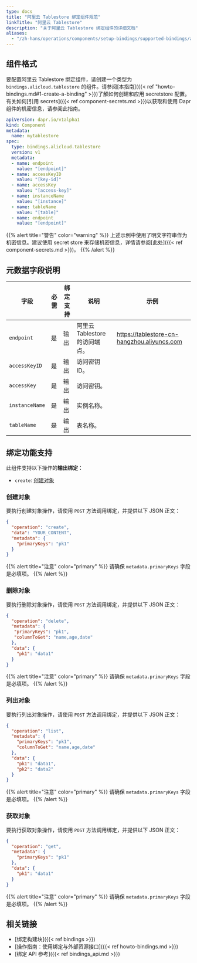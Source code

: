 ```yaml
---
type: docs
title: "阿里云 Tablestore 绑定组件规范"
linkTitle: "阿里云 Tablestore"
description: "关于阿里云 Tablestore 绑定组件的详细文档"
aliases:
  - "/zh-hans/operations/components/setup-bindings/supported-bindings/alicloudtablestore/"
---
```


## 组件格式

要配置阿里云 Tablestore 绑定组件，请创建一个类型为 `bindings.alicloud.tablestore` 的组件。请参阅[本指南]({{< ref "howto-bindings.md#1-create-a-binding" >}})了解如何创建和应用 secretstore 配置。有关如何[引用 secrets]({{< ref component-secrets.md >}})以获取和使用 Dapr 组件的机密信息，请参阅此指南。

```yaml
apiVersion: dapr.io/v1alpha1
kind: Component
metadata:
  name: mytablestore
spec:
  type: bindings.alicloud.tablestore
  version: v1
  metadata:
  - name: endpoint
    value: "[endpoint]"
  - name: accessKeyID
    value: "[key-id]"
  - name: accessKey
    value: "[access-key]"
  - name: instanceName
    value: "[instance]"
  - name: tableName
    value: "[table]"
  - name: endpoint
    value: "[endpoint]"
```

{{% alert title="警告" color="warning" %}}
上述示例中使用了明文字符串作为机密信息。建议使用 secret store 来存储机密信息，详情请参阅[此处]({{< ref component-secrets.md >}})。
{{% /alert %}}

## 元数据字段说明

| 字段         | 必需 | 绑定支持  | 说明 | 示例 |
|---------------|----------|---------|---------|---------|
| `endpoint`    | 是 | 输出 | 阿里云 Tablestore 的访问端点。 | https://tablestore-cn-hangzhou.aliyuncs.com
| `accessKeyID` | 是 | 输出 | 访问密钥 ID。 |
| `accessKey`   | 是 | 输出 | 访问密钥。 |
| `instanceName`      | 是 | 输出 | 实例名称。 |
| `tableName`      | 是 | 输出 | 表名称。 |

## 绑定功能支持

此组件支持以下操作的**输出绑定**：

- `create`: [创建对象](#create-object)

### 创建对象

要执行创建对象操作，请使用 `POST` 方法调用绑定，并提供以下 JSON 正文：

```json
{
  "operation": "create",
  "data": "YOUR_CONTENT",
  "metadata": {
    "primaryKeys": "pk1"
  }
} 
```

{{% alert title="注意" color="primary" %}}
请确保 `metadata.primaryKeys` 字段是必填项。
{{% /alert %}}

### 删除对象

要执行删除对象操作，请使用 `POST` 方法调用绑定，并提供以下 JSON 正文：

```json
{
  "operation": "delete",
  "metadata": {
   "primaryKeys": "pk1",
   "columnToGet": "name,age,date"
  },
  "data": {
    "pk1": "data1"
  }
} 
```

{{% alert title="注意" color="primary" %}}
请确保 `metadata.primaryKeys` 字段是必填项。
{{% /alert %}}

### 列出对象

要执行列出对象操作，请使用 `POST` 方法调用绑定，并提供以下 JSON 正文：

```json
{
  "operation": "list",
  "metadata": {
    "primaryKeys": "pk1",
    "columnToGet": "name,age,date"
  },
  "data": {
    "pk1": "data1",
    "pk2": "data2"
  }
} 
```

{{% alert title="注意" color="primary" %}}
请确保 `metadata.primaryKeys` 字段是必填项。
{{% /alert %}}

### 获取对象

要执行获取对象操作，请使用 `POST` 方法调用绑定，并提供以下 JSON 正文：

```json
{
  "operation": "get",
  "metadata": {
    "primaryKeys": "pk1"
  },
  "data": {
    "pk1": "data1"
  }
} 
```

{{% alert title="注意" color="primary" %}}
请确保 `metadata.primaryKeys` 字段是必填项。
{{% /alert %}}

## 相关链接

- [绑定构建块]({{< ref bindings >}})
- [操作指南：使用绑定与外部资源接口]({{< ref howto-bindings.md >}})
- [绑定 API 参考]({{< ref bindings_api.md >}})
